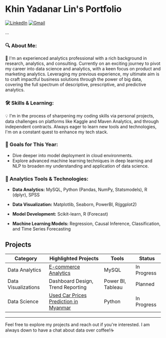 # Khin Yadanar Lin's Portfolio
[![LinkedIn][linkedin-shield]][linkedin-url]
[![Gmail][gmail-shield]][gmail-url]

...

[linkedin-shield]: https://img.shields.io/badge/LinkedIn--blue?style=social&logo=LinkedIn
[linkedin-url]: https://www.linkedin.com/in/khinyadanarlin/
[gmail-shield]: https://img.shields.io/badge/Gmail--red?style=social&logo=Gmail
[gmail-url]: mailto:khinydnlin@gmail.com

### 🔍 About Me:

🌟 I'm an experienced analytics professional with a rich background in research, analytics, and consulting. Currently on an exciting journey to pivot my career into data science and analytics, with a keen focus on product and marketing analytics. Leveraging my previous experience, my ultimate aim is to craft impactful business solutions through the power of big data, covering the full spectrum of descriptive, prescriptive, and predictive analytics.

### 🛠 Skills & Learning:

💡 I'm in the process of sharpening my coding skills via personal projects, data challenges on platforms like Kaggle and Maven Analytics, and through independent contracts. Always eager to learn new tools and technologies, I'm on a constant quest to enhance my tech stack.

### 🎯 Goals for This Year:

- Dive deeper into model deployment in cloud environments.
- Explore advanced machine learning techniques in deep learning and NLP to broaden my understanding and application of data science.

### 🔧 Analytics Tools & Technologies:

- **Data Analytics:** MySQL, Python (Pandas, NumPy, Statsmodels), R (dplyr), SPSS
  
- **Data Visualization:** Matplotlib, Seaborn, PowerBI, R(ggplot2)
  
- **Model Development:** Scikit-learn, R (Forecast)
  
- **Machine Learning Models:** Regression, Causal Inference, Classification, and Time Series Forecasting


## Projects


| Category | Highlighted Projects | Tools | Status |
|----------|------------------|--------------|--------|
| Data Analytics | [E-commerce Analytics](./E-commerce%20Analytics)| MySQL | In Progress |
| Data Visualizations | Dashboard Design, Trend Reporting | Power BI, Tableau | Planned |
| Data Science | [Used Car Prices Prediction in Myanmar](./Used%20Car%20Price%20Prediction%20in%20Myanmar)| Python | In Progress |

---
Feel free to explore my projects and reach out if you're interested. I am always down to have a chat about data over coffee!☕



<!---
khinydnlin/khinydnlin is a ✨ special ✨ repository because its `README.md` (this file) appears on your GitHub profile.
You can click the Preview link to take a look at your changes.
--->
